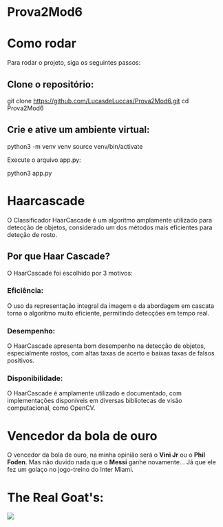 # Prova2Mod6


# Como rodar
Para rodar o projeto, siga os seguintes passos:

## Clone o repositório:

git clone https://github.com/LucasdeLuccas/Prova2Mod6.git
cd Prova2Mod6

## Crie e ative um ambiente virtual:

python3 -m venv venv
source venv/bin/activate

Execute o arquivo app.py:

python3 app.py

# Haarcascade

O Classificador HaarCascade é um algoritmo amplamente utilizado para detecção de objetos, considerado um dos métodos mais eficientes para deteção de rosto.

## Por que Haar Cascade?
O HaarCascade foi escolhido por 3 motivos:

### Eficiência:

O uso da representação integral da imagem e da abordagem em cascata torna o algoritmo muito eficiente, permitindo detecções em tempo real.

### Desempenho:

O HaarCascade apresenta bom desempenho na detecção de objetos, especialmente rostos, com altas taxas de acerto e baixas taxas de falsos positivos.
### Disponibilidade:

O HaarCascade é amplamente utilizado e documentado, com implementações disponíveis em diversas bibliotecas de visão computacional, como OpenCV.


# Vencedor da bola de ouro

O vencedor da bola de ouro, na minha opinião será o **Vini Jr** ou o **Phil Foden**.
Mas não duvido nada que o **Messi** ganhe novamente... Já que ele fez um golaço no jogo-treino do Inter Miami.


# The Real Goat's:

<img src="https://scontent-gig4-2.xx.fbcdn.net/v/t1.6435-9/127466708_3820063134747086_5586577346767249386_n.jpg?_nc_cat=109&ccb=1-7&_nc_sid=5f2048&_nc_ohc=8RWrOUgKgPUQ7kNvgGbJyYF&_nc_ht=scontent-gig4-2.xx&oh=00_AYDO6EoGTgA-3zuNdo017TU8QfElRApuuFnKXWD25GxKcQ&oe=66940CC3">
